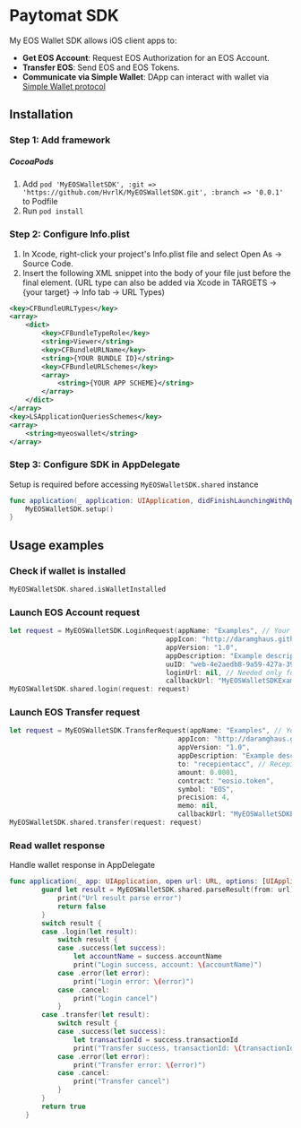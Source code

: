 Paytomat SDK   
==============
My EOS Wallet SDK allows iOS client apps to:
- **Get EOS Account**: Request EOS Authorization for an EOS Account.
- **Transfer EOS**: Send EOS and EOS Tokens.
- **Communicate via Simple Wallet**: DApp can interact with wallet via [Simple Wallet protocol](https://github.com/southex/SimpleWallet/blob/master/README_en.md)
 
## Installation
### Step 1: Add framework 
##### CocoaPods
1. Add `pod 'MyEOSWalletSDK', :git => 'https://github.com/HvrlK/MyEOSWalletSDK.git', :branch => '0.0.1'` to Podfile
2. Run `pod install`
### Step 2: Configure Info.plist 
1. In Xcode, right-click your project's Info.plist file and select Open As -> Source Code.
2. Insert the following XML snippet into the body of your file just before the final </dict> element. (URL type can also be added via Xcode in TARGETS -> {your target} -> Info tab -> URL Types)
```xml
<key>CFBundleURLTypes</key>
<array>
    <dict>
        <key>CFBundleTypeRole</key>
        <string>Viewer</string>
        <key>CFBundleURLName</key>
        <string>{YOUR BUNDLE ID}</string>
        <key>CFBundleURLSchemes</key>
        <array>
            <string>{YOUR APP SCHEME}</string>
        </array>
    </dict>
</array>
<key>LSApplicationQueriesSchemes</key>
<array>
    <string>myeoswallet</string>
</array>
```
### Step 3: Configure SDK in AppDelegate
Setup is required before accessing `MyEOSWalletSDK.shared` instance
```swift
func application(_ application: UIApplication, didFinishLaunchingWithOptions launchOptions: [UIApplication.LaunchOptionsKey: Any]?) -> Bool {
    MyEOSWalletSDK.setup()
}
```

## Usage examples

### Check if wallet is installed
```swift
MyEOSWalletSDK.shared.isWalletInstalled
```

### Launch EOS Account request
```swift
let request = MyEOSWalletSDK.LoginRequest(appName: "Examples", // Your app name
                                       appIcon: "http://daramghaus.github.io/icontester/images/iTunesArtwork.png",
                                       appVersion: "1.0",
                                       appDescription: "Example description", // Your app description
                                       uuID: "web-4e2aedb8-9a59-427a-3971-43b6b5a06dab", // Needed only for Simple Wallet protocol
                                       loginUrl: nil, // Needed only for Simple Wallet protocol
                                       callbackUrl: "MyEOSWalletSDKExamples://eos.io") // URL scheme of your app
MyEOSWalletSDK.shared.login(request: request)
```

### Launch EOS Transfer request
```swift
let request = MyEOSWalletSDK.TransferRequest(appName: "Examples", // Your app name
                                          appIcon: "http://daramghaus.github.io/icontester/images/iTunesArtwork.png",
                                          appVersion: "1.0",
                                          appDescription: "Example description", // Your app description
                                          to: "recepientacc", // Recepient account name
                                          amount: 0.0001,
                                          contract: "eosio.token",
                                          symbol: "EOS",
                                          precision: 4,
                                          memo: nil,
                                          callbackUrl: "MyEOSWalletSDKExamples://eos.io")  // URL scheme of your app
MyEOSWalletSDK.shared.transfer(request: request)
```
### Read wallet response 
Handle wallet response in AppDelegate
```swift
func application(_ app: UIApplication, open url: URL, options: [UIApplication.OpenURLOptionsKey : Any] = [:]) -> Bool {
        guard let result = MyEOSWalletSDK.shared.parseResult(from: url) else {
            print("Url result parse error")
            return false
        }
        switch result {
        case .login(let result):
            switch result {
            case .success(let success):
                let accountName = success.accountName
                print("Login success, account: \(accountName)")
            case .error(let error):
                print("Login error: \(error)")
            case .cancel:
                print("Login cancel")
            }
        case .transfer(let result):
            switch result {
            case .success(let success):
                let transactionId = success.transactionId
                print("Transfer success, transactionId: \(transactionId)")
            case .error(let error):
                print("Transfer error: \(error)")
            case .cancel:
                print("Transfer cancel")
            }
        }
        return true
    }
```
